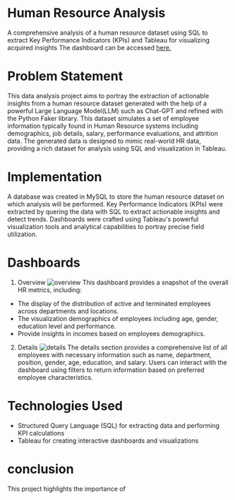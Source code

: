 # Human Resource Analysis
A comprehensive analysis of a human resource dataset using SQL to extract Key Performance Indicators (KPIs) and Tableau for visualizing acquired insights
The dashboard can be accessed [here.](https://public.tableau.com/views/HumanResourceDashboard_17280945985480/HRSummary?:language=en-US&:sid=&:redirect=auth&:display_count=n&:origin=viz_share_link)

# Problem Statement
This data analysis project aims to portray the extraction of actionable insights from a human resource dataset generated with the help of a powerful Large Language Model(LLM) such as Chat-GPT and refined with the Python Faker library. This dataset simulates a set of employee information typically found in Human Resource systems including demographics, job details, salary, performance evaluations, and attrition data. The generated data is designed to mimic real-world HR data, providing a rich dataset for analysis using SQL and visualization in Tableau.

# Implementation
A database was created in MySQL to store the human resource dataset on which analysis will be performed. Key Performance Indicators (KPIs) were extracted by quering the data with SQL to extract actionable insights and detect trends. Dashboards were crafted using Tableau's powerful visualization tools and analytical capabilities to portray precise field utilization.

# Dashboards
1. Overview
![overview](https://github.com/user-attachments/assets/5160ba79-ea54-4f2d-bdf1-b53ee28c615d)
This dashboard provides a snapshot of the overall HR metrics, including:

* The display of the distribution of active and terminated employees across departments and locations.
* The visualization demographics of employees including age, gender, education level and performance.
* Provide insights in incomes based on employees demographics.


2. Details
![details](https://github.com/user-attachments/assets/767c36a3-2503-4ec5-a423-71f3e10ff705)
The details section provides a comprehensive list of all employees with necessary information such as name, department, position, gender, age, education, and salary.
Users can interact with the dashboard using filters to return information based on preferred employee characteristics.

# Technologies Used
* Structured Query Language (SQL) for extracting data and performing KPI calculations
* Tableau for creating interactive dashboards and visualizations

# conclusion
This project highlights the importance of 
